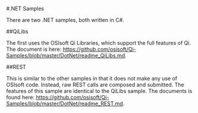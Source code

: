 #.NET Samples

There are two .NET samples, both written in C#.

##QiLibs

The first uses the OSIsoft Qi Libraries, which support the full features of Qi.  The document is here: <https://github.com/osisoft/Qi-Samples/blob/master/DotNet/readme_QiLibs.md>.

##REST

This is similar to the other samples in that it does not make any use of OSIsoft code.  Instead, raw REST calls are composed and submitted.  The features of this sample are identical to the QiLibs sample. The documents is found here: <https://github.com/osisoft/Qi-Samples/blob/master/DotNet/readme_REST.md>.
